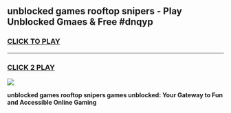 
## unblocked games rooftop snipers - Play Unblocked Gmaes & Free #dnqyp
<h3>
<a href="https://news.freeplayer.one?title=unblocked_games_rooftop_snipers&ref=03M">CLICK TO PLAY</a></h3>
<hr>

<h3>
<a href="https://news.freeplayer.one?title=unblocked_games_rooftop_snipers&ref=03M">CLICK 2 PLAY</a>
  
</h3>

<a href="https://news.freeplayer.one?title=unblocked_games_rooftop_snipers&ref=03M"><img src="https://clearcache.store/games.png"></a>


**unblocked games rooftop snipers games unblocked: Your Gateway to Fun and Accessible Online Gaming**
